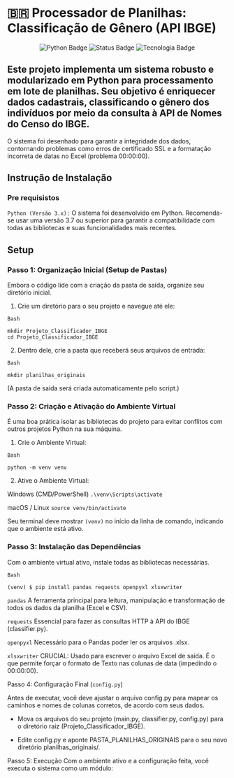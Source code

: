 # 🇧🇷 Processador de Planilhas: Classificação de Gênero (API IBGE)

<p align="center">
<img src="https://img.shields.io/badge/Python-3.x-blue.svg?style=for-the-badge&logo=python&logoColor=white" alt="Python Badge">
<img src="https://img.shields.io/badge/Status-Estável-brightgreen.svg?style=for-the-badge" alt="Status Badge">
<img src="https://img.shields.io/badge/Tecnologia-Pandas_|_IBGE-red?style=for-the-badge" alt="Tecnologia Badge">
</p>

## Este projeto implementa um sistema robusto e modularizado em Python para processamento em lote de planilhas. Seu objetivo é enriquecer dados cadastrais, classificando o gênero dos indivíduos por meio da consulta à API de Nomes do Censo do IBGE. 
O sistema foi desenhado para garantir a integridade dos dados, contornando problemas como erros de certificado SSL e a formatação incorreta de datas no Excel (problema 00:00:00).


## Instrução de Instalação

### Pre requisistos

```Python (Versão 3.x):``` O sistema foi desenvolvido em Python. Recomenda-se usar uma versão 3.7 ou superior para garantir a compatibilidade com todas as bibliotecas e suas funcionalidades mais recentes.

## Setup

### Passo 1: Organização Inicial (Setup de Pastas)

Embora o código lide com a criação da pasta de saída, organize seu diretório inicial.

1. Crie um diretório para o seu projeto e navegue até ele:
```
Bash

mkdir Projeto_Classificador_IBGE
cd Projeto_Classificador_IBGE
```
2. Dentro dele, crie a pasta que receberá seus arquivos de entrada:
```
Bash

mkdir planilhas_originais
```
  (A pasta de saída será criada automaticamente pelo script.)

### Passo 2: Criação e Ativação do Ambiente Virtual

É uma boa prática isolar as bibliotecas do projeto para evitar conflitos com outros projetos Python na sua máquina.

1. Crie o Ambiente Virtual:
```
Bash

python -m venv venv

```   
2. Ative o Ambiente Virtual:

Windows (CMD/PowerShell)	  ```.\venv\Scripts\activate```

macOS / Linux            	  ```source venv/bin/activate```


Seu terminal deve mostrar ```(venv)``` no início da linha de comando, indicando que o ambiente está ativo.

### Passo 3: Instalação das Dependências

Com o ambiente virtual ativo, instale todas as bibliotecas necessárias.

```
Bash

(venv) $ pip install pandas requests openpyxl xlsxwriter
```

```pandas```	A ferramenta principal para leitura, manipulação e transformação de todos os dados da planilha (Excel e CSV).

```requests```	Essencial para fazer as consultas HTTP à API do IBGE (classifier.py).

```openpyxl```	Necessário para o Pandas poder ler os arquivos .xlsx.

```xlsxwriter```	CRUCIAL: Usado para escrever o arquivo Excel de saída. É o que permite forçar o formato de Texto nas colunas de data (impedindo o 00:00:00).

Passo 4: Configuração Final (```config.py```)

Antes de executar, você deve ajustar o arquivo config.py para mapear os caminhos e nomes de colunas corretos, de acordo com seus dados.

* Mova os arquivos do seu projeto (main.py, classifier.py, config.py) para o diretório raiz (Projeto_Classificador_IBGE).

* Edite config.py e aponte PASTA_PLANILHAS_ORIGINAIS para o seu novo diretório planilhas_originais/.

Passo 5: Execução
Com o ambiente ativo e a configuração feita, você executa o sistema como um módulo:

